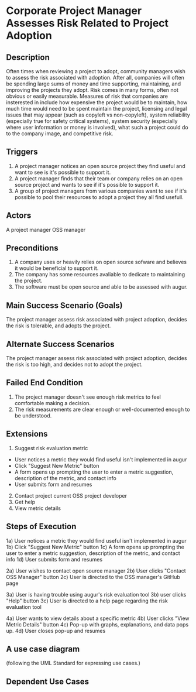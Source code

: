 # Corporate Project Manager Assesses Risk Related to Project Adoption

## Description 
Often times when reviewing a project to adopt, community managers wish to assess the risk associated with adoption. After all, companies will often be spending large sums of money and time supporting, maintaining, and improving the projects they adopt. Risk comes in many forms, often not obvious or easily measurable. Measures of risk that companies are insterested in include how expensive the project would be to maintain, how much time would need to be spent maintain the project, licensing and legal issues that may appear (such as copyleft vs non-copyleft), system reliability (especially true for safety critical systems), system security (especially where user information or money is involved), what such a project could do to the company image, and competitive risk. 

## Triggers 
1. A project manager notices an open source project they find useful and want to see is it's possible to support it.
2. A project manager finds that their team or company relies on an open source project and wants to see if it's possible to support it.
3. A group of project managers from various companies want to see if it's possible to pool their resources to adopt a project they all find usefull.

## Actors 
A project manager
OSS manager

## Preconditions 
1. A company uses or heavily relies on open source sofware and believes it would be beneficial to support it.
2. The company has some resources avaliable to dedicate to maintaining the project.
3. The software must be open source and able to be assessed with augur.

## Main Success Scenario (Goals)
The project manager assess risk associated with project adoption, decides the risk is tolerable, and adopts the project.

## Alternate Success Scenarios 
The project manager assess risk associated with project adoption, decides the risk is too high, and decides not to adopt the project.

## Failed End Condition 
1. The project manager doesn't see enough risk metrics to feel comfortable making a decision.
2. The risk measurements are clear enough or well-documented enough to be understood.

## Extensions
1. Suggest risk evaluation metric
  * User notices a metric they would find useful isn't implemented in augur
  * Click "Suggest New Metric" button
  * A form opens up prompting the user to enter a metric suggestion, description of the metric, and contact info
  * User submits form and resumes
2. Contact project current OSS project developer
3. Get help
4. View metric details

## Steps of Execution
1a) User notices a metric they would find useful isn't implemented in augur
1b) Click "Suggest New Metric" button
1c) A form opens up prompting the user to enter a metric suggestion, description of the metric, and contact info
1d) User submits form and resumes

2a) User wishes to contact open source manager
2b) User clicks "Contact OSS Manager" button
2c) User is directed to the OSS manager's GitHub page

3a) User is having trouble using augur's risk evaluation tool
3b) user clicks "Help" button
3c) User is directed to a help page regarding the risk evaluation tool

4a) User wants to view details about a specific metric
4b) User clicks "View Metric Details" button
4c) Pop-up with graphs, explanations, and data pops up.
4d) User closes pop-up and resumes
## A use case diagram
(following the UML Standard for expressing use cases.)

## Dependent Use Cases
